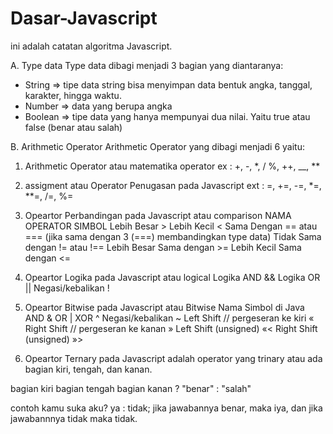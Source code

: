 # Dasar-Javascript

ini adalah catatan algoritma Javascript. 

A. Type data 
Type data dibagi menjadi 3 bagian yang diantaranya:

- String => tipe data string bisa menyimpan data bentuk angka, tanggal, karakter, hingga waktu.
- Number => data yang berupa angka
- Boolean => tipe data yang hanya mempunyai dua nilai. Yaitu true atau false (benar atau salah)


B. Arithmetic Operator
Arithmetic Operator yang dibagi menjadi 6 yaitu:

1. Arithmetic Operator atau matematika operator
 ex : +, -, *, / %, ++, __, **


2. assigment atau Operator Penugasan pada Javascript
ext : =, +=, -=, *=, **=, /=, %=


3. Opeartor Perbandingan pada Javascript atau comparison
NAMA OPERATOR	               SIMBOL
Lebih Besar	                     >
Lebih Kecil	                     <
Sama Dengan         	    == atau === (jika sama dengan 3 (===) membandingkan type data)
Tidak Sama dengan	        != atau !==
Lebih Besar Sama dengan	        >=
Lebih Kecil Sama dengan	        <=

4. Opeartor Logika pada Javascript atau logical
Logika AND	                &&
Logika OR	                  ||
Negasi/kebalikan	           !  


5. Opeartor Bitwise pada Javascript atau Bitwise
Nama	                                Simbol di Java
AND	                                            &
OR	                                            |
XOR	                                            ^
Negasi/kebalikan	                             ~
Left Shift // pergeseran ke kiri	             «
Right Shift	// pergeseran ke kanan             »
Left Shift (unsigned)	                         «<
Right Shift (unsigned)	                       »>


6. Opeartor Ternary pada Javascript
adalah operator yang trinary  atau ada bagian kiri, tengah, dan kanan.

bagian kiri <operator> bagian tengah <operator> bagian kanan
<kodisi> ? "benar" : "salah"

contoh
kamu suka aku? ya : tidak;
jika jawabannya benar, maka iya, dan jika jawabannnya tidak maka tidak.


